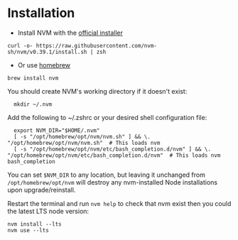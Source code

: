 # Installation

* Install NVM with the [official installer](https://github.com/nvm-sh/nvm)

```
curl -o- https://raw.githubusercontent.com/nvm-sh/nvm/v0.39.1/install.sh | zsh
```

* Or use [homebrew](https://www.youtube.com/watch?v=AEuI0PBvgfM)

```
brew install nvm
```

You should create NVM's working directory if it doesn't exist:

```
  mkdir ~/.nvm
```

Add the following to ~/.zshrc or your desired shell
configuration file:

```
  export NVM_DIR="$HOME/.nvm"
  [ -s "/opt/homebrew/opt/nvm/nvm.sh" ] && \. "/opt/homebrew/opt/nvm/nvm.sh"  # This loads nvm
  [ -s "/opt/homebrew/opt/nvm/etc/bash_completion.d/nvm" ] && \. "/opt/homebrew/opt/nvm/etc/bash_completion.d/nvm"  # This loads nvm bash_completion
```

You can set `$NVM_DIR` to any location, but leaving it unchanged from `/opt/homebrew/opt/nvm` will destroy any nvm-installed Node installations upon upgrade/reinstall.

Restart the terminal and run `nvm help` to check that nvm exist then you could the latest LTS node version:
```
nvm install --lts
nvm use --lts
```

